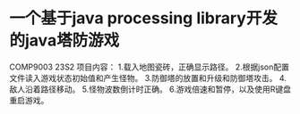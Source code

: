 # 一个基于java processing library开发的java塔防游戏
 COMP9003 23S2
项目内容：
1.载入地图瓷砖，正确显示路径。
2.根据json配置文件读入游戏状态初始值和产生怪物。
3.防御塔的放置和升级和防御塔攻击。
4.敌人沿着路径移动。
5.怪物波数倒计时正确。
6.游戏倍速和暂停，以及使用R键盘重启游戏。
